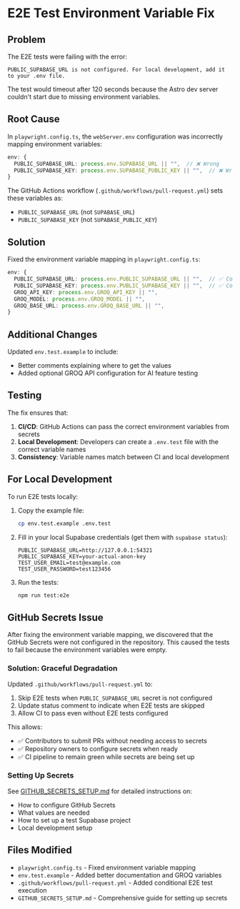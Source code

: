 # E2E Test Environment Variable Fix

## Problem

The E2E tests were failing with the error:
```
PUBLIC_SUPABASE_URL is not configured. For local development, add it to your .env file.
```

The test would timeout after 120 seconds because the Astro dev server couldn't start due to missing environment variables.

## Root Cause

In `playwright.config.ts`, the `webServer.env` configuration was incorrectly mapping environment variables:

```typescript
env: {
  PUBLIC_SUPABASE_URL: process.env.SUPABASE_URL || "",  // ❌ Wrong
  PUBLIC_SUPABASE_KEY: process.env.SUPABASE_PUBLIC_KEY || "",  // ❌ Wrong
}
```

The GitHub Actions workflow (`.github/workflows/pull-request.yml`) sets these variables as:
- `PUBLIC_SUPABASE_URL` (not `SUPABASE_URL`)
- `PUBLIC_SUPABASE_KEY` (not `SUPABASE_PUBLIC_KEY`)

## Solution

Fixed the environment variable mapping in `playwright.config.ts`:

```typescript
env: {
  PUBLIC_SUPABASE_URL: process.env.PUBLIC_SUPABASE_URL || "",  // ✅ Correct
  PUBLIC_SUPABASE_KEY: process.env.PUBLIC_SUPABASE_KEY || "",  // ✅ Correct
  GROQ_API_KEY: process.env.GROQ_API_KEY || "",
  GROQ_MODEL: process.env.GROQ_MODEL || "",
  GROQ_BASE_URL: process.env.GROQ_BASE_URL || "",
}
```

## Additional Changes

Updated `env.test.example` to include:
- Better comments explaining where to get the values
- Added optional GROQ API configuration for AI feature testing

## Testing

The fix ensures that:
1. **CI/CD**: GitHub Actions can pass the correct environment variables from secrets
2. **Local Development**: Developers can create a `.env.test` file with the correct variable names
3. **Consistency**: Variable names match between CI and local development

## For Local Development

To run E2E tests locally:

1. Copy the example file:
   ```bash
   cp env.test.example .env.test
   ```

2. Fill in your local Supabase credentials (get them with `supabase status`):
   ```env
   PUBLIC_SUPABASE_URL=http://127.0.0.1:54321
   PUBLIC_SUPABASE_KEY=your-actual-anon-key
   TEST_USER_EMAIL=test@example.com
   TEST_USER_PASSWORD=test123456
   ```

3. Run the tests:
   ```bash
   npm run test:e2e
   ```

## GitHub Secrets Issue

After fixing the environment variable mapping, we discovered that the GitHub Secrets were not configured in the repository. This caused the tests to fail because the environment variables were empty.

### Solution: Graceful Degradation

Updated `.github/workflows/pull-request.yml` to:
1. Skip E2E tests when `PUBLIC_SUPABASE_URL` secret is not configured
2. Update status comment to indicate when E2E tests are skipped
3. Allow CI to pass even without E2E tests configured

This allows:
- ✅ Contributors to submit PRs without needing access to secrets
- ✅ Repository owners to configure secrets when ready
- ✅ CI pipeline to remain green while secrets are being set up

### Setting Up Secrets

See [GITHUB_SECRETS_SETUP.md](./GITHUB_SECRETS_SETUP.md) for detailed instructions on:
- How to configure GitHub Secrets
- What values are needed
- How to set up a test Supabase project
- Local development setup

## Files Modified

- `playwright.config.ts` - Fixed environment variable mapping
- `env.test.example` - Added better documentation and GROQ variables
- `.github/workflows/pull-request.yml` - Added conditional E2E test execution
- `GITHUB_SECRETS_SETUP.md` - Comprehensive guide for setting up secrets

